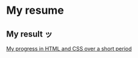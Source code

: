 # My resume

## My result ッ

[My progress in HTML and CSS over a short period](https://eliseeev.github.io/name/)

